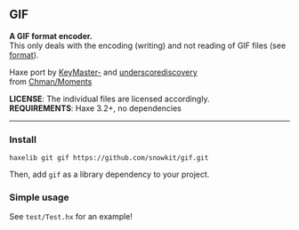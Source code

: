 GIF
---

**A GIF format encoder.**   
This only deals with the encoding (writing) and not reading of GIF files (see [format](https://github.com/haxefoundation/format)).   

Haxe port by [KeyMaster-](https://github.com/KeyMaster-) and [underscorediscovery](https://github.com/underscorediscovery)   
from [Chman/Moments](https://github.com/Chman/Moments)

**LICENSE**: The individual files are licensed accordingly.   
**REQUIREMENTS**: Haxe 3.2+, no dependencies

---

### Install

`haxelib git gif https://github.com/snowkit/gif.git`

Then, add `gif` as a library dependency to your project.

### Simple usage

See `test/Test.hx` for an example!